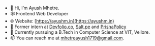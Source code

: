 - 👋 Hi, I’m Ayush Mhetre.
- 🕸 Frontend Web Developer
- 🌐 Website: [https://ayushm.in](https://ayushm.in)
- 💼 Former intern at [Devfolio.co](https://devfolio.co), [Salt.pe](https://salt.pe) and [PrishaPolicy](https://www.prishapolicy.com)
- 🌱 Currently pursuing a B.Tech in Computer Science at VIT, Vellore.
- 📫 You can reach me at mhetreayush1719@gmail.com.
<!---
mhetreayush/mhetreayush is a ✨ special ✨ repository because its `README.md` (this file) appears on your GitHub profile.
You can click the Preview link to take a look at your changes.
--->

